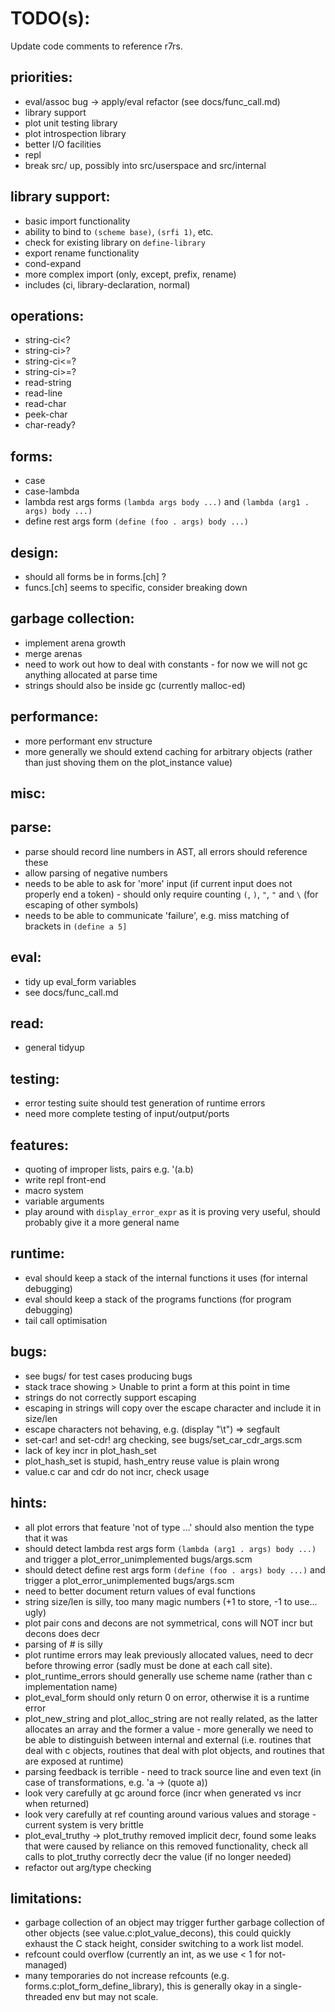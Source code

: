 TODO(s):
=====

Update code comments to reference r7rs.

priorities:
-----------
* eval/assoc bug -> apply/eval refactor (see docs/func_call.md)
* library support
* plot unit testing library
* plot introspection library
* better I/O facilities
* repl
* break src/ up, possibly into src/userspace and src/internal

library support:
----------------
* basic import functionality
* ability to bind to `(scheme base)`, `(srfi 1)`, etc.
* check for existing library on `define-library`
* export rename functionality
* cond-expand
* more complex import (only, except, prefix, rename)
* includes (ci, library-declaration, normal)

operations:
-----------
* string-ci<?
* string-ci>?
* string-ci<=?
* string-ci>=?
* read-string
* read-line
* read-char
* peek-char
* char-ready?

forms:
------
* case
* case-lambda
* lambda rest args forms `(lambda args body ...)` and `(lambda (arg1 . args) body ...)`
* define rest args form `(define (foo . args) body ...)`

design:
-------
* should all forms be in forms.[ch] ?
* funcs.[ch] seems to specific, consider breaking down

garbage collection:
-------------------
* implement arena growth
* merge arenas
* need to work out how to deal with constants - for now we will not gc anything allocated at parse time
* strings should also be inside gc (currently malloc-ed)

performance:
------------
* more performant env structure
* more generally we should extend caching for arbitrary objects (rather than just shoving them on the plot_instance value)

misc:
-----

parse:
------
* parse should record line numbers in AST, all errors should reference these
* allow parsing of negative numbers
* needs to be able to ask for 'more' input (if current input does not properly end a token) - should only require counting `(`, `)`, `"`, `"` and `\` (for escaping of other symbols)
* needs to be able to communicate 'failure', e.g. miss matching of brackets in `(define a 5]`

eval:
-----
* tidy up eval_form variables
* see docs/func_call.md

read:
-----
* general tidyup

testing:
--------
* error testing suite should test generation of runtime errors
* need more complete testing of input/output/ports

features:
---------
* quoting of improper lists, pairs e.g. '(a.b)
* write repl front-end
* macro system
* variable arguments
* play around with `display_error_expr` as it is proving very useful, should probably give it a more general name

runtime:
---------
* eval should keep a stack of the internal functions it uses (for internal debugging)
* eval should keep a stack of the programs functions (for program debugging)
* tail call optimisation

bugs:
-----
* see bugs/ for test cases producing bugs
* stack trace showing > Unable to print a form at this point in time
* strings do not correctly support escaping
* escaping in strings will copy over the escape character and include it in size/len
* escape characters not behaving, e.g. (display "\t") => segfault
* set-car! and set-cdr! arg checking, see bugs/set_car_cdr_args.scm
* lack of key incr in plot_hash_set
* plot_hash_set is stupid, hash_entry reuse value is plain wrong
* value.c car and cdr do not incr, check usage

hints:
-----
* all plot errors that feature 'not of type ...' should also mention the type that it was
* should detect lambda rest args form `(lambda (arg1 . args) body ...)` and trigger a plot_error_unimplemented bugs/args.scm
* should detect define rest args form `(define (foo . args) body ...)` and trigger a plot_error_unimplemented bugs/args.scm
* need to better document return values of eval functions
* string size/len is silly, too many magic numbers (+1 to store, -1 to use... ugly)
* plot pair cons and decons are not symmetrical, cons will NOT incr but decons does decr
* parsing of # is silly
* plot runtime errors may leak previously allocated values, need to decr before throwing error (sadly must be done at each call site).
* plot_runtime_errors should generally use scheme name (rather than c implementation name)
* plot_eval_form should only return 0 on error, otherwise it is a runtime error
* plot_new_string and plot_alloc_string are not really related, as the latter allocates an array and the former a value - more generally we need to be able to distinguish between internal and external (i.e. routines that deal with c objects, routines that deal with plot objects, and routines that are exposed at runtime)
* parsing feedback is terrible - need to track source line and even text (in case of transformations, e.g. 'a -> (quote a))
* look very carefully at gc around force (incr when generated vs incr when returned)
* look very carefully at ref counting around various values and storage - current system is very brittle
* plot_eval_truthy -> plot_truthy removed implicit decr, found some leaks that were caused by reliance on this removed functionality, check all calls to plot_truthy correctly decr the value (if no longer needed)
* refactor out arg/type checking

limitations:
------------
* garbage collection of an object may trigger further garbage collection of other objects (see value.c:plot_value_decons), this could quickly exhaust the C stack height, consider switching to a work list model.
* refcount could overflow (currently an int, as we use < 1 for not-managed)
* many temporaries do not increase refcounts (e.g. forms.c:plot_form_define_library), this is generally okay in a single-threaded env but may not scale.

